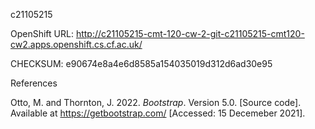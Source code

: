c21105215

OpenShift URL:
http://c21105215-cmt-120-cw-2-git-c21105215-cmt120-cw2.apps.openshift.cs.cf.ac.uk/

CHECKSUM:
e90674e8a4e6d8585a154035019d312d6ad30e95

References

Otto, M. and Thornton, J. 2022. _Bootstrap_. Version 5.0. [Source code]. Available at https://getbootstrap.com/ [Accessed: 15 Decemeber 2021].

